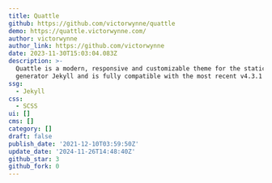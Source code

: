 ```yaml
---
title: Quattle
github: https://github.com/victorwynne/quattle
demo: https://quattle.victorwynne.com/
author: victorwynne
author_link: https://github.com/victorwynne
date: 2023-11-30T15:03:04.083Z
description: >-
  Quattle is a modern, responsive and customizable theme for the static site
  generator Jekyll and is fully compatible with the most recent v4.3.1 release.
ssg:
  - Jekyll
css:
  - SCSS
ui: []
cms: []
category: []
draft: false
publish_date: '2021-12-10T03:59:50Z'
update_date: '2024-11-26T14:48:40Z'
github_star: 3
github_fork: 0
---
```

